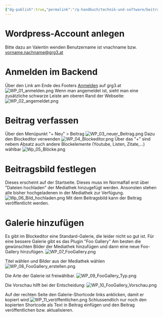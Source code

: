 ```yaml
---
{"dg-publish":true,"permalink":"/q-handbuch/technik-und-software/beitrag-fuer-die-webseite/"}
---
```


# Wordpress-Account anlegen
Bitte dazu an Valentin wenden
Benutzername ist vnachname bzw. vorname.nachname@grg3.at

# Anmelden im Backend
Über den Link am Ende des Footers [Anmelden](https://www.grg3.at/wp-admin) auf grg3.at
![WP_01_anmelden.png](/img/user/Bilder/WP_01_anmelden.png)
Wenn man angemeldet ist, sieht man eine zusätzliche schwarze Leiste am oberen Rand der Webseite:
![WP_02_angemeldet.png](/img/user/Bilder/WP_02_angemeldet.png)
# Beitrag verfassen
Über den Menüpunkt "+ Neu" > Beitrag
![WP_03_neuer_Beitrag.png](/img/user/Bilder/WP_03_neuer_Beitrag.png)
Dazu den Blockeditor verwenden
![WP_04_Blockeditor.png](/img/user/Bilder/WP_04_Blockeditor.png)
Über das "+" sind nebem Absatz auch andere Blockelemente (Youtube, Listen, Zitate,...) wählbar
![Wp_05_Blöcke.png](/img/user/Bilder/Wp_05_Bl%C3%B6cke.png)
# Beitragsbild festlegen
Dieses erscheint auf der Startseite.
Dieses muss im Normalfall erst über "Dateien hochladen" der Mediathek hinzugefügt werden.
Ansonsten stehen alle bisher hochgeladenen in der Mediathek zur Verfügung.
![Wp_06_Bild_hochladen.png](/img/user/Bilder/Wp_06_Bild_hochladen.png)
Mit dem Beitragsbild kann der Beitrag veröffentlicht werden.
# Galerie hinzufügen
Es gibt im Blockeditor eine Standard-Galerie, die leider nicht so gut ist.
Für eine bessere Galerie gibt es das Plugin "Foo Gallery"
Am besten die gewünschten Bilder der Mediathek hinzufügen und dann eine neue Foo-Gallery hinzufügen.
![WP_07_FooGallery.png](/img/user/Bilder/WP_07_FooGallery.png)

Titel wählen und Bilder aus der Mediathek wählen
![WP_08_FooGallery_erstellen.png](/img/user/Bilder/WP_08_FooGallery_erstellen.png)

Die Arte der Galerie ist freiwählbar.
![WP_09_FooGallery_Typ.png](/img/user/Bilder/WP_09_FooGallery_Typ.png)

Die Vorschau hilft bei der Entscheidung:
![WP_10_FooGallery_Vorschau.png](/img/user/Bilder/WP_10_FooGallery_Vorschau.png)

Auf der rechten Seite den Galerie-Shortcode links anklicken, damit er kopiert wird
![WP_11_veröffentlichen.png](/img/user/Bilder/WP_11_ver%C3%B6ffentlichen.png)
Schlussendlich nur noch den kopierten Shortcode als Text in Beitrag einfügen und den Beitrag veröffentlichen bzw. aktualisieren.